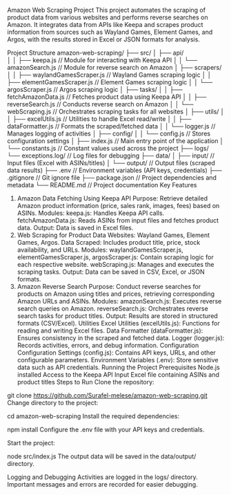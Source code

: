 Amazon Web Scraping Project
This project automates the scraping of product data from various websites and performs reverse searches on Amazon. It integrates data from APIs like Keepa and scrapes product information from sources such as Wayland Games, Element Games, and Argos, with the results stored in Excel or JSON formats for analysis.

Project Structure
amazon-web-scraping/
├── src/
│   ├── api/                      
│   │   ├── keepa.js              // Module for interacting with Keepa API
│   │   └── amazonSearch.js       // Module for reverse search on Amazon
│   ├── scrapers/
│   │   ├── waylandGamesScraper.js // Wayland Games scraping logic
│   │   ├── elementGamesScraper.js // Element Games scraping logic
│   │   └── argosScraper.js        // Argos scraping logic
│   ├── tasks/
│   │   ├── fetchAmazonData.js     // Fetches product data using Keepa API
│   │   ├── reverseSearch.js        // Conducts reverse search on Amazon
│   │   └── webScraping.js         // Orchestrates scraping tasks for all websites
│   ├── utils/
│   │   ├── excelUtils.js          // Utilities to handle Excel read/write
│   │   ├── dataFormatter.js        // Formats the scraped/fetched data
│   │   └── logger.js              // Manages logging of activities
│   ├── config/
│   │   └── config.js              // Stores configuration settings
│   ├── index.js                   // Main entry point of the application
│   └── constants.js               // Constant values used across the project
├── logs/                          
    └── exceptions.log/            // Log files for debugging
├── data/
│   ├── input/                     // Input files (Excel with ASINs/titles)
│   └── output/                    // Output files (scraped data results)
├── .env                           // Environment variables (API keys, credentials)
├── .gitignore                     // Git ignore file
├── package.json                   // Project dependencies and metadata
└── README.md                      // Project documentation
Key Features
1. Amazon Data Fetching Using Keepa API
Purpose: Retrieve detailed Amazon product information (price, sales rank, images, fees) based on ASINs.
Modules:
keepa.js: Handles Keepa API calls.
fetchAmazonData.js: Reads ASINs from input files and fetches product data.
Output: Data is saved in Excel files.
2. Web Scraping for Product Data
Websites: Wayland Games, Element Games, Argos.
Data Scraped: Includes product title, price, stock availability, and URLs.
Modules:
waylandGamesScraper.js, elementGamesScraper.js, argosScraper.js: Contain scraping logic for each respective website.
webScraping.js: Manages and executes the scraping tasks.
Output: Data can be saved in CSV, Excel, or JSON formats.
3. Amazon Reverse Search
Purpose: Conduct reverse searches for products on Amazon using titles and prices, retrieving corresponding Amazon URLs and ASINs.
Modules:
amazonSearch.js: Executes reverse search queries on Amazon.
reverseSearch.js: Orchestrates reverse search tasks for product titles.
Output: Results are stored in structured formats (CSV/Excel).
Utilities
Excel Utilities (excelUtils.js): Functions for reading and writing Excel files.
Data Formatter (dataFormatter.js): Ensures consistency in the scraped and fetched data.
Logger (logger.js): Records activities, errors, and debug information.
Configuration
Configuration Settings (config.js): Contains API keys, URLs, and other configurable parameters.
Environment Variables (.env): Store sensitive data such as API credentials.
Running the Project
Prerequisites
Node.js installed
Access to the Keepa API
Input Excel file containing ASINs and product titles
Steps to Run
Clone the repository:

git clone https://github.com/Surafel-melese/amazon-web-scraping.git
Change directory to the project:

cd amazon-web-scraping
Install the required dependencies:

npm install
Configure the .env file with your API keys and credentials.

Start the project:

node src/index.js
The output data will be saved in the data/output/ directory.

Logging and Debugging
Activities are logged in the logs/ directory.
Important messages and errors are recorded for easier debugging.